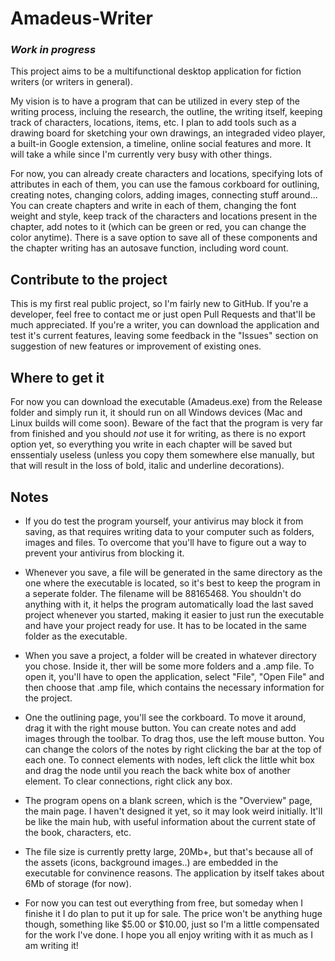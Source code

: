 # Amadeus-Writer
### *Work in progress*

  This project aims to be a multifunctional desktop application for fiction writers (or writers in general).
  
  My vision is to have a program that can be utilized in every step of the writing process, incluing the research, the outline, the writing itself, keeping track of characters, locations, items, etc. I plan to add tools such as a drawing board for sketching your own drawings, an integraded video player, a built-in Google extension, a timeline, online social features and more. It will take a while since I'm currently very busy with other things.
  
  For now, you can already create characters and locations, specifying lots of attributes in each of them, you can use the famous corkboard for outlining, creating notes, changing colors, adding images, connecting stuff around... You can create chapters and write in each of them, changing the font weight and style, keep track of the characters and locations present in the chapter, add notes to it (which can be green or red, you can change the color anytime). There is a save option to save all of these components and the chapter writing has an autosave function, including word count.
  
## Contribute to the project
  
  This is my first real public project, so I'm fairly new to GitHub. If you're a developer, feel free to contact me or just open Pull Requests and that'll be much appreciated. If you're a writer, you can download the application and test it's current features, leaving some feedback in the "Issues" section on suggestion of new features or improvement of existing ones.
  
## Where to get it

  For now you can download the executable (Amadeus.exe) from the Release folder and simply run it, it should run on all Windows devices (Mac and Linux builds will come soon). Beware of the fact that the program is very far from finished and you should *not* use it for writing, as there is no export option yet, so everything you write in each chapter will be saved but enssentialy useless (unless you copy them somewhere else manually, but that will result in the loss of bold, italic and underline decorations).

## Notes
  
  - If you do test the program yourself, your antivirus may block it from saving, as that requires writing data to your computer such as folders, images and files. To overcome that you'll have to figure out a way to prevent your antivirus from blocking it.
  
  - Whenever you save, a file will be generated in the same directory as the one where the executable is located, so it's best to keep the program in a seperate folder. The filename will be 88165468. You shouldn't do anything with it, it helps the program automatically load the last saved project whenever you started, making it easier to just run the executable and have your project ready for use. It has to be located in the same folder as the executable.
  
  - When you save a project, a folder will be created in whatever directory you chose. Inside it, ther will be some more folders and a .amp file. To open it, you'll have to open the application, select "File", "Open File" and then choose that .amp file, which contains the necessary information for the project.
  
  - One the outlining page, you'll see the corkboard. To move it around, drag it with the right mouse button. You can create notes and add images through the toolbar. To drag thos, use the left mouse button. You can change the colors of the notes by right clicking the bar at the top of each one. To connect elements with nodes, left click the little whit box and drag the node until you reach the back white box of another element. To clear connections, right click any box.
  
  - The program opens on a blank screen, which is the "Overview" page, the main page. I haven't designed it yet, so it may look weird initially. It'll be like the main hub, with useful information about the current state of the book, characters, etc.
  
  - The file size is currently pretty large, 20Mb+, but that's because all of the assets (icons, background images..) are embedded in the executable for convinence reasons. The application by itself takes about 6Mb of storage (for now).

  - For now you can test out everything from free, but someday when I finishe it I do plan to put it up for sale. The price won't be anything huge though, something like $5.00 or $10.00, just so I'm a little compensated for the work I've done. I hope you all enjoy writing with it as much as I am writing it! 
